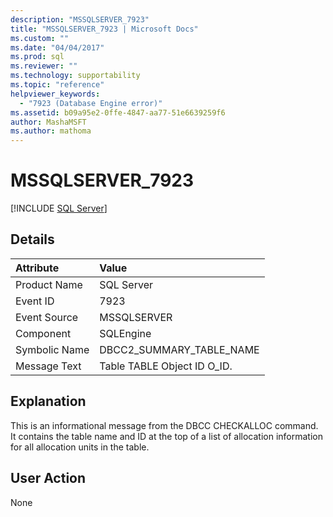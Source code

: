 ```yaml
---
description: "MSSQLSERVER_7923"
title: "MSSQLSERVER_7923 | Microsoft Docs"
ms.custom: ""
ms.date: "04/04/2017"
ms.prod: sql
ms.reviewer: ""
ms.technology: supportability
ms.topic: "reference"
helpviewer_keywords: 
  - "7923 (Database Engine error)"
ms.assetid: b09a95e2-0ffe-4847-aa77-51e6639259f6
author: MashaMSFT
ms.author: mathoma
---
```

# MSSQLSERVER_7923
 [!INCLUDE [SQL Server](../../includes/applies-to-version/sqlserver.md)]
  
## Details  
  
| Attribute | Value |  
| :-------- | :---- |  
|Product Name|SQL Server|  
|Event ID|7923|  
|Event Source|MSSQLSERVER|  
|Component|SQLEngine|  
|Symbolic Name|DBCC2_SUMMARY_TABLE_NAME|  
|Message Text|Table TABLE                Object ID O_ID.|  
  
## Explanation  
This is an informational message from the DBCC CHECKALLOC command. It contains the table name and ID at the top of a list of allocation information for all allocation units in the table.  
  
## User Action  
None  
  
